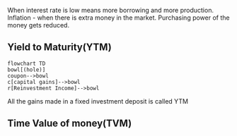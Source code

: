 When interest rate is low means more borrowing and more production.
Inflation - when there is extra money in the market. Purchasing power of the money gets reduced.

## Yield to Maturity(YTM)
```mermaid
flowchart TD
bowl[(hole)]
coupon-->bowl
c[capital gains]-->bowl
r[Reinvestment Income]-->bowl
```
All the gains made in a fixed investment deposit is called YTM

## Time Value of money(TVM)
